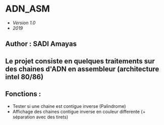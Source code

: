 # ADN_ASM

- *Version 1.0*
- *2019*

## Author : SADI Amayas

## Le projet consiste en quelques traitements sur des chaines d'ADN en assembleur (architecture intel 80/86)

## Fonctions : 
- Tester si une chaine est contigue inverse (Palindrome)
- Affichage des chaines contigue inverse en couleur differente (+ séparation avec des tirets)
